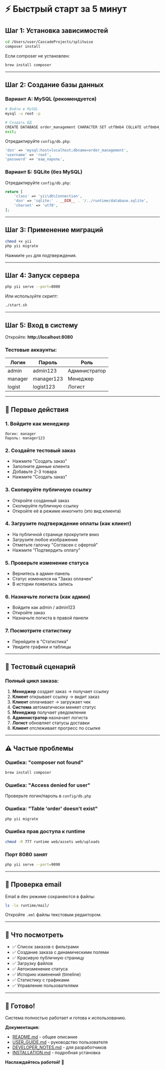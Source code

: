 # ⚡ Быстрый старт за 5 минут

## Шаг 1: Установка зависимостей

```bash
cd /Users/user/CascadeProjects/splitwise
composer install
```

Если composer не установлен:
```bash
brew install composer
```

---

## Шаг 2: Создание базы данных

### Вариант А: MySQL (рекомендуется)

```bash
# Войти в MySQL
mysql -u root -p

# Создать БД
CREATE DATABASE order_management CHARACTER SET utf8mb4 COLLATE utf8mb4_unicode_ci;
exit;
```

Отредактируйте `config/db.php`:
```php
'dsn' => 'mysql:host=localhost;dbname=order_management',
'username' => 'root',
'password' => 'ваш_пароль',
```

### Вариант Б: SQLite (без MySQL)

Отредактируйте `config/db.php`:
```php
return [
    'class' => 'yii\db\Connection',
    'dsn' => 'sqlite:' . __DIR__ . '/../runtime/database.sqlite',
    'charset' => 'utf8',
];
```

---

## Шаг 3: Применение миграций

```bash
chmod +x yii
php yii migrate
```

Нажмите `yes` для подтверждения.

---

## Шаг 4: Запуск сервера

```bash
php yii serve --port=8080
```

Или используйте скрипт:
```bash
./start.sh
```

---

## Шаг 5: Вход в систему

Откройте: **http://localhost:8080**

### Тестовые аккаунты:

| Логин   | Пароль     | Роль          |
|---------|------------|---------------|
| admin   | admin123   | Администратор |
| manager | manager123 | Менеджер      |
| logist  | logist123  | Логист        |

---

## 🎯 Первые действия

### 1. Войдите как менеджер
```
Логин: manager
Пароль: manager123
```

### 2. Создайте тестовый заказ
- Нажмите "Создать заказ"
- Заполните данные клиента
- Добавьте 2-3 товара
- Нажмите "Создать заказ"

### 3. Скопируйте публичную ссылку
- Откройте созданный заказ
- Скопируйте публичную ссылку
- Откройте её в режиме инкогнито (это вид клиента)

### 4. Загрузите подтверждение оплаты (как клиент)
- На публичной странице прокрутите вниз
- Загрузите любое изображение
- Отметьте галочку "Согласен с офертой"
- Нажмите "Подтвердить оплату"

### 5. Проверьте изменение статуса
- Вернитесь в админ-панель
- Статус изменился на "Заказ оплачен"
- В истории появилась запись

### 6. Назначьте логиста (как админ)
- Войдите как admin / admin123
- Откройте заказ
- Назначьте логиста в правой панели

### 7. Посмотрите статистику
- Перейдите в "Статистика"
- Увидите графики и таблицы

---

## 📱 Тестовый сценарий

### Полный цикл заказа:

1. **Менеджер** создает заказ → получает ссылку
2. **Клиент** открывает ссылку → видит заказ
3. **Клиент** оплачивает → загружает чек
4. **Система** автоматически меняет статус
5. **Менеджер** получает уведомление
6. **Администратор** назначает логиста
7. **Логист** обновляет статусы доставки
8. **Клиент** отслеживает прогресс по ссылке

---

## ⚠️ Частые проблемы

### Ошибка: "composer not found"
```bash
brew install composer
```

### Ошибка: "Access denied for user"
Проверьте логин/пароль в `config/db.php`

### Ошибка: "Table 'order' doesn't exist"
```bash
php yii migrate
```

### Ошибка прав доступа к runtime
```bash
chmod -R 777 runtime web/assets web/uploads
```

### Порт 8080 занят
```bash
php yii serve --port=9090
```

---

## 📧 Проверка email

Email в dev режиме сохраняются в файлы:
```bash
ls -la runtime/mail/
```

Откройте `.eml` файлы текстовым редактором.

---

## 🎨 Что посмотреть

- ✅ Список заказов с фильтрами
- ✅ Создание заказа с динамическими полями
- ✅ Красивую публичную страницу
- ✅ Загрузку файлов
- ✅ Автоизменение статуса
- ✅ Историю изменений (timeline)
- ✅ Статистику с графиками
- ✅ Управление пользователями

---

## 🚀 Готово!

Система полностью работает и готова к использованию.

**Документация:**
- [README.md](README.md) - общее описание
- [USER_GUIDE.md](USER_GUIDE.md) - руководство пользователя
- [DEVELOPER_NOTES.md](DEVELOPER_NOTES.md) - для разработчиков
- [INSTALLATION.md](INSTALLATION.md) - подробная установка

**Наслаждайтесь работой! 🎉**
